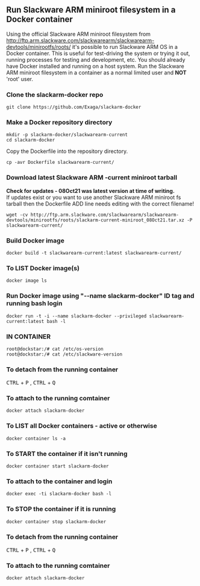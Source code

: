 ## Run Slackware ARM miniroot filesystem in a Docker container

Using the official Slackware ARM miniroot filesystem from http://ftp.arm.slackware.com/slackwarearm/slackwarearm-devtools/minirootfs/roots/ it's possible to run Slackware ARM OS in a Docker container. This is useful for test-driving the system or trying it out, running processes for testing and development, etc. You should already have Docker installed and running on a host system. Run the Slackware ARM miniroot filesystem in a container as a normal limited user and **NOT** 'root' user.

### Clone the slackarm-docker repo
```
git clone https://github.com/Exaga/slackarm-docker 
```
### Make a Docker repository directory
```
mkdir -p slackarm-docker/slackwarearm-current
cd slackarm-docker
```
Copy the Dockerfile into the repository directory.
```
cp -avr Dockerfile slackwarearm-current/
```

### Download latest Slackware ARM -current miniroot tarball
**Check for updates - 08Oct21 was latest version at time of writing.**  
If updates exist or you want to use another Slackware ARM miniroot fs tarball then the Dockerfile ADD line needs editing with the correct filename!
```
wget -cv http://ftp.arm.slackware.com/slackwarearm/slackwarearm-devtools/minirootfs/roots/slackarm-current-miniroot_08Oct21.tar.xz -P slackwarearm-current/ 
```

### Build Docker image
```
docker build -t slackwarearm-current:latest slackwarearm-current/ 
```
### To LIST Docker image(s)
```
docker image ls
```
### Run Docker image using "--name slackarm-docker" ID tag and running bash login
```
docker run -t -i --name slackarm-docker --privileged slackwarearm-current:latest bash -l
```
### IN CONTAINER 
```
root@dockstar:/# cat /etc/os-version
root@dockstar:/# cat /etc/slackware-version
```
### To detach from the running container

<kbd>CTRL</kbd> + <kbd>P</kbd> , <kbd>CTRL</kbd> + <kbd>Q</kbd> 

### To attach to the running comtainer 
```
docker attach slackarm-docker
```
### To LIST all Docker containers - active or otherwise
```
docker container ls -a
```
### To START the container if it isn't running
```
docker container start slackarm-docker
```
### To attach to the container and login
```
docker exec -ti slackarm-docker bash -l
```
### To STOP the container if it is running
```
docker container stop slackarm-docker
```
### To detach from the running container

<kbd>CTRL</kbd> + <kbd>P</kbd> , <kbd>CTRL</kbd> + <kbd>Q</kbd> 

### To attach to the running comtainer 
```
docker attach slackarm-docker
```

